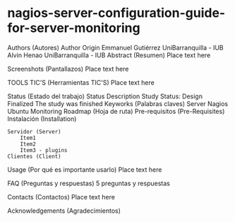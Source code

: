 # nagios-server-configuration-guide-for-server-monitoring
Authors (Autores)
Author	Origin
Emmanuel Gutiérrez	UniBarranquilla - IUB
Alvin Henao	UniBarranquilla - IUB
Abstract (Resumen)
Place text here

Screenshots (Pantallazos)
Place text here

TOOLS TIC'S (Herramientas TIC'S)
Place text here

Status (Estado del trabajo)
Status	Description
Study Status: Design Finalized	The study was finished
Keyworks (Palabras claves)
Server
Nagios
Ubuntu
Monitoring
Roadmap (Hoja de ruta)
 Pre-requisitos (Pre-Requisites)
 Instalación (Installation)

	Servidor (Server)
		Item1
		Item2
		Item3 - plugins 
	Clientes (Client)
Usage (Por qué es importante usarlo)
Place text here

FAQ (Preguntas y respuestas)
5 preguntas y respuestas

Contacts (Contactos)
Place text here

Acknowledgements (Agradecimientos)
